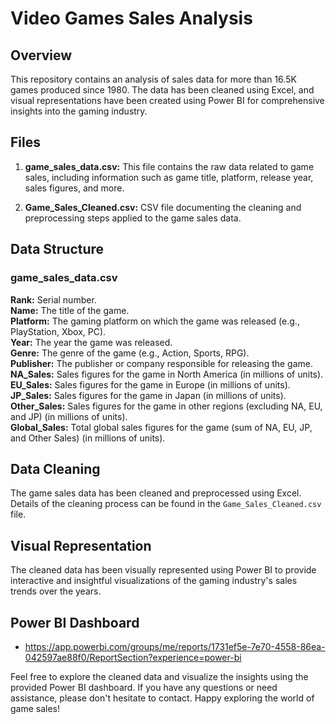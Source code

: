 # Video Games Sales Analysis

## Overview

This repository contains an analysis of sales data for more than 16.5K games produced since 1980. The data has been cleaned using Excel, and visual representations have been created using Power BI for comprehensive insights into the gaming industry.

## Files

1. **game_sales_data.csv:**  This file contains the raw data related to game sales, including information such as game title, platform, release year, sales figures, and more.

2. **Game_Sales_Cleaned.csv:**  CSV file documenting the cleaning and preprocessing steps applied to the game sales data.

## Data Structure

### game_sales_data.csv

**Rank:** Serial number.
<br>
**Name:** The title of the game.
<br>
**Platform:** The gaming platform on which the game was released (e.g., PlayStation, Xbox, PC).
<br>
**Year:** The year the game was released.
<br>
**Genre:** The genre of the game (e.g., Action, Sports, RPG).
<br>
**Publisher:** The publisher or company responsible for releasing the game.
<br>
**NA_Sales:** Sales figures for the game in North America (in millions of units).
<br>
**EU_Sales:** Sales figures for the game in Europe (in millions of units).
<br>
**JP_Sales:** Sales figures for the game in Japan (in millions of units).
<br>
**Other_Sales:** Sales figures for the game in other regions (excluding NA, EU, and JP) (in millions of units).
<br>
**Global_Sales:** Total global sales figures for the game (sum of NA, EU, JP, and Other Sales) (in millions of units).


## Data Cleaning

The game sales data has been cleaned and preprocessed using Excel. Details of the cleaning process can be found in the `Game_Sales_Cleaned.csv` file.

## Visual Representation

The cleaned data has been visually represented using Power BI to provide interactive and insightful visualizations of the gaming industry's sales trends over the years.

## Power BI Dashboard

- https://app.powerbi.com/groups/me/reports/1731ef5e-7e70-4558-86ea-042597ae88f0/ReportSection?experience=power-bi

Feel free to explore the cleaned data and visualize the insights using the provided Power BI dashboard. If you have any questions or need assistance, please don't hesitate to contact. Happy exploring the world of game sales!
